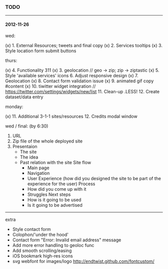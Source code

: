 ### TODO
- - -

#### 2012-11-26

wed:

(x) 1. External Resources; tweets and final copy
(x) 2. Services tooltips
(x) 3. Style location form submit buttons

thurs:

(x) 4. Functionality 311
(x) 3. geolocation		// geo -> zip; zip -> ziptastic
(x) 5. Style 'available services' icons
6. Adjust responsive design
(x) 7. Geolocation
(x) 8. Contact form validation issue
(x) 9. animated gif copy #content
(x) 10. tiwitter widget integration		// https://twitter.com/settings/widgets/new/list
11. Clean-up .LESS!
12. Create dataset/data entry

monday:

(x) 11. Additional 3-1-1 sites/resources
12. Credits modal window



wed / final: (by 6:30)

1. URL
2. Zip file of the whole deployed site
3. Presentaion
	- The site 
	- The idea
	- Past relation with the site
	Site flow
		- Main page
		- Navigation
		- User Experience	(how did you designed the site to be part of the experience for the user)
	Process
		- How did you come up with it
		- Struggles
	Next steps
		- How is it going to be used
		- Is it going to be advertised


- - -

extra

- Style contact form
- Colophon/'under the hood'
- Contact form "Error: Invalid email address" message
- Add more error handling to geoloc func
- Add smooth scrolling/easing
- iOS bookmark high-res icons
- svg webfont for images/logo
	http://endtwist.github.com/fontcustom/

